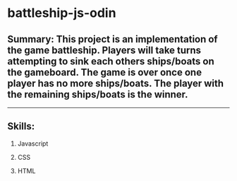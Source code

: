 # battleship-js-odin

## Summary: This project is an implementation of the game battleship. Players will take turns attempting to sink each others ships/boats on the gameboard. The game is over once one player has no more ships/boats. The player with the remaining ships/boats is the winner.

---

## Skills:

1. Javascript

2. CSS

3. HTML
